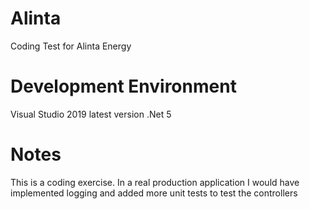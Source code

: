 # Alinta
Coding Test for Alinta Energy

# Development Environment
Visual Studio 2019 latest version
.Net 5

# Notes
This is a coding exercise. In a real production application I would have implemented logging and added more unit tests to test the controllers
